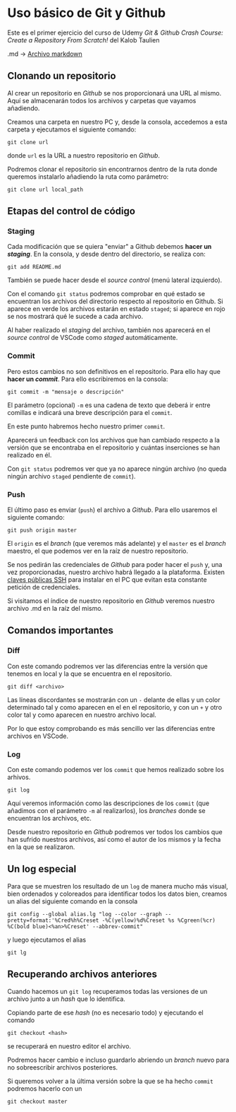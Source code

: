 # Uso básico de Git y Github

Este es el primer ejercicio del curso de Udemy _Git & Github Crash Course: Create a Repository From Scratch!_ del Kalob Taulien

.md -> [Archivo markdown](https://guides.github.com/features/mastering-markdown/)

## Clonando un repositorio

Al crear un repositorio en _Github_ se nos proporcionará una URL al mismo. Aquí se almacenarán todos los archivos y carpetas que vayamos añadiendo.

Creamos una carpeta en nuestro PC y, desde la consola, accedemos a esta carpeta y ejecutamos el siguiente comando:

`git clone url`

donde `url` es la URL a nuestro repositorio en _Github_.

Podremos clonar el repositorio sin encontrarnos dentro de la ruta donde queremos instalarlo añadiendo la ruta como parámetro:

`git clone url local_path`

## Etapas del control de código

### Staging

Cada modificación que se quiera "enviar" a Github debemos **hacer un _staging_**. En la consola, y desde dentro del directorio, se realiza con:

`git add README.md`

También se puede hacer desde el _source control_ (menú lateral izquierdo).

Con el comando `git status` podremos comprobar en qué estado se encuentran los archivos del directorio respecto al repositorio en Github. Si aparece en verde los archivos estarán en estado `staged`; si aparece en rojo se nos mostrará qué le sucede a cada archivo.

Al haber realizado el _staging_ del archivo, también nos aparecerá en el _source control_ de VSCode como _staged_ automáticamente.

### Commit

Pero estos cambios no son definitivos en el repositorio. Para ello hay que **hacer un _commit_**. Para ello escribiremos en la consola:

`git commit -m "mensaje o descripción"`

El parámetro (opcional) `-m` es una cadena de texto que deberá ir entre comillas e indicará una breve descripción para el `commit`.

En este punto habremos hecho nuestro primer `commit`.

Aparecerá un feedback con los archivos que han cambiado respecto a la versión que se encontraba en el repositorio y cuántas inserciones se han realizado en él.

Con `git status` podremos ver que ya no aparece ningún archivo (no queda ningún archivo `staged` pendiente de `commit`).

### Push

El último paso es enviar (`push`) el archivo a _Github_. Para ello usaremos el siguiente comando:

`git push origin master`

El `origin` es el _branch_ (que veremos más adelante) y el `master` es el _branch_ maestro, el que podemos ver en la raíz de nuestro repositorio.

Se nos pedirán las credenciales de _Github_ para poder hacer el `push` y, una vez proporcionadas, nuestro archivo habrá llegado a la plataforma. Existen [claves públicas SSH](https://docs.github.com/es/github/authenticating-to-github/connecting-to-github-with-ssh) para instalar en el PC que evitan esta constante petición de credenciales.

Si visitamos el índice de nuestro repositorio en _Github_ veremos nuestro archivo .md en la raíz del mismo.

## Comandos importantes

### Diff

Con este comando podremos ver las diferencias entre la versión que tenemos en local y la que se encuentra en el repositorio.

`git diff <archivo>`

Las líneas discordantes se mostrarán con un `-` delante de ellas y un color determinado tal y como aparecen en el en el repositorio, y con un `+` y otro color tal y como aparecen en nuestro archivo local.

Por lo que estoy comprobando es más sencillo ver las diferencias entre archivos en VSCode.

### Log

Con este comando podemos ver los `commit` que hemos realizado sobre los arhivos.

`git log`

Aquí veremos información como las descripciones de los `commit` (que añadimos con el parámetro `-m` al realizarlos), los _branches_ donde se encuentran los archivos, etc.

Desde nuestro repositorio en _Github_ podremos ver todos los cambios que han sufrido nuestros archivos, así como el autor de los mismos y la fecha en la que se realizaron.

## Un log especial

Para que se muestren los resultado de un `log` de manera mucho más visual, bien ordenados y coloreados para identificar todos los datos bien, creamos un alias del siguiente comando en la consola

`git config --global alias.lg "log --color --graph --pretty=format:'%Cred%h%Creset -%C(yellow)%d%Creset %s %Cgreen(%cr) %C(bold blue)<%an>%Creset' --abbrev-commit"`

 y luego ejecutamos el alias

 `git lg`

## Recuperando archivos anteriores

Cuando hacemos un `git log` recuperamos todas las versiones de un archivo junto a un _hash_ que lo identifica.

Copiando parte de ese _hash_ (no es necesario todo) y ejecutando el comando 

`git checkout <hash>`

se recuperará en nuestro editor el archivo.

Podremos hacer cambio e incluso guardarlo abriendo un _branch_ nuevo para no sobreescribir archivos posteriores.

Si queremos volver a la última versión sobre la que se ha hecho `commit` podremos hacerlo con un 

`git checkout master`
